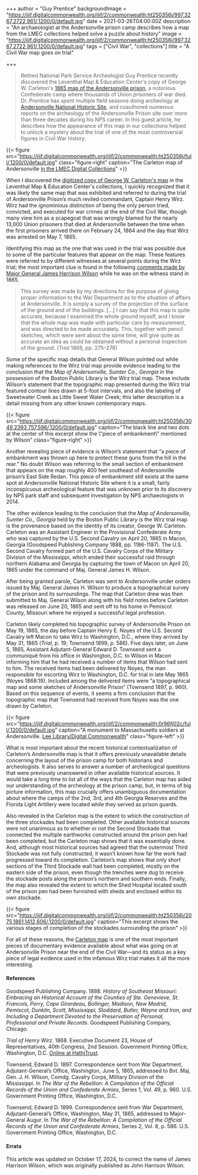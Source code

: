 +++
author = "Guy Prentice"
backgroundImage = "https://iiif.digitalcommonwealth.org/iiif/2/commonwealth:ht250356j/997,3267,2722,961/,1200/0/default.jpg"
date = 2021-03-26T04:00:00Z
description = "An archaeologist at the Andersonville prison camp describes how a map from the LMEC collections helped solve a puzzle about history"
image = "https://iiif.digitalcommonwealth.org/iiif/2/commonwealth:ht250356j/997,3267,2722,961/,1200/0/default.jpg"
tags = ["Civil War", "collections"]
title = "A Civil War map goes on trial"

+++
> Retired National Park Service Archeologist Guy Prentice recently discovered the Leventhal Map & Education Center's copy of George W. Carleton's [1865 map of the Andersonville prison](https://collections.leventhalmap.org/search/commonwealth:ht2503558), a notorious Confederate camp where thousands of Union prisoners of war died. Dr. Prentice has spent multiple field seasons doing archeology at [Andersonville National Historic Site](https://www.nps.gov/ande/index.htm), and coauthored numerous reports on the archeology of the Andersonville Prison site over more than three decades during his NPS career. In this guest article, he describes how the appearance of this map in our collections helped to unlock a mystery about the trial of one of the most controversial figures in Civil War history.

{{< figure src="https://iiif.digitalcommonwealth.org/iiif/2/commonwealth:ht250356j/full/,1200/0/default.jpg" class="figure-right" caption="The Carleton map of Andersonville [in the LMEC Digital Collections](https://collections.leventhalmap.org/search/commonwealth:ht2503558)" >}}

When I discovered the [digitized copy of George W. Carleton's map](https://collections.leventhalmap.org/search/commonwealth:ht2503558) in the Leventhal Map & Education Center's collections, I quickly recognized that it was likely the same map that was exhibited and referred to during the trial of Andersonville Prison’s much reviled commandant, Captain Henry Wirz. Wirz had the ignominious distinction of being the only person tried, convicted, and executed for war crimes at the end of the Civil War, though many view him as a scapegoat that was wrongly blamed for the nearly 13,000 Union prisoners that died at Andersonville between the time when the first prisoners arrived there on February 24, 1864 and the day that Wirz was arrested on May 7, 1865.

Identifying this map as the one that was used in the trial was possible due to some of the particular features that appear on the map. These features were referred to by different witnesses at several points during the Wirz trial; the most important clue is found in the following [comments made by Major General James Harrison Wilson](https://hdl.handle.net/2027/mdp.35112101585620?urlappend=%3Bseq=287) while he was on the witness stand in 1865.

> This survey was made by my directions for the purpose of giving proper information to the War Department as to the situation of affairs at Andersonville. It is simply a survey of the projection of the surface of the ground and of the buildings. \[...\] I can say that this map is quite accurate, because I examined the whole ground myself, and I know that the whole map was made with particular care by measurement, and was directed to be made accurately. This, together with pencil sketches, which were sent about the same time, will give quite as accurate an idea as could be obtained without a personal inspection of the ground. (_Trial_ 1868, pp. 275–276)

Some of the specific map details that General Wilson pointed out while making references to the Wirz trial map provide evidence leading to the conclusion that the _Map of Andersonville, Sumter Co., Georgia_ in the possession of the Boston Public Library is the Wirz trial map. These include Wilson’s statement that the topographic map presented during the Wirz trial featured contour lines drawn at 5-foot intervals, and also the labeling of Sweetwater Creek as Little Sweet Water Creek; this latter description is a detail missing from any other known contemporary maps.

{{< figure src="https://iiif.digitalcommonwealth.org/iiif/2/commonwealth:ht250356j/3049,2393,757,596/,1200/0/default.jpg" caption="The black line and two dots at the center of this excerpt show the \\"piece of embankment\\" mentioned by Wilson" class="figure-right" >}}

Another revealing piece of evidence is Wilson’s statement that “a piece of embankment was thrown up here to protect these guns from the hill in the rear.” No doubt Wilson was referring to the small section of embankment that appears on the map roughly 400 feet southeast of Andersonville prison’s East Side Redan. This piece of embankment still exists at the same spot at Andersonville National Historic Site where it is a small, fairly inconspicuous archeological feature that was unknown prior to its discovery by NPS park staff and subsequent investigation by NPS archaeologists in 2014.

The other evidence leading to the conclusion that the _Map of Andersonville, Sumter Co., Georgia_ held by the Boston Public Library is the Wirz trial map is the provenance based on the identity of its creator, George W. Carleton. Carleton was an Assistant Engineer in the Provisional Confederate Army who was captured by the U.S. Second Cavalry on April 20, 1865 in Macon, Georgia (Goodspeed Publishing Company 1888, pp. 1186-1187). The U.S. Second Cavalry formed part of the U.S. Cavalry Corps of the Military Division of the Mississippi, which ended their successful raid through northern Alabama and Georgia by capturing the town of Macon on April 20, 1865 under the command of Maj. General James H. Wilson.

After being granted parole, Carleton was sent to Andersonville under orders issued by Maj. General James H. Wilson to produce a topographical survey of the prison and its surroundings. The map that Carleton drew was then submitted to Maj. General Wilson along with his field notes before Carleton was released on June 20, 1865 and sent off to his home in Pemiscot County, Missouri where he enjoyed a successful legal profession.

Carleton likely completed his topographic survey of Andersonville Prison on May 19, 1865, the day before Captain Henry E. Noyes of the U.S. Second Cavalry left Macon to take Wirz to Washington, D.C., where they arrived by May 31, 1865 (_Trial_, p. 19; Townsend 1899, p. 586). Five days later, on June 5, 1865, Assistant Adjutant-General Edward D. Townsend sent a communiqué from his office in Washington, D.C. to Wilson in Macon informing him that he had received a number of items that Wilson had sent to him. The received items had been delivered by Noyes, the man responsible for escorting Wirz to Washington, D.C. for trial in late May 1865 (Noyes 1868:19). Included among the delivered items were “a topographical map and some sketches of Andersonville Prison” (Townsend 1897, p. 960). Based on this sequence of events, it seems a firm conclusion that the topographic map that Townsend had received from Noyes was the one drawn by Carleton.

{{< figure src="https://iiif.digitalcommonwealth.org/iiif/2/commonwealth:0r96fj02c/full/,1200/0/default.jpg" caption="A monument to Massachusetts soldiers at Andersonville. [Lee Library/Digital Commonwealth](https://www.digitalcommonwealth.org/search/commonwealth:0r96fj013)" class="figure-left" >}}

What is most important about the recent historical contextualization of Carleton’s Andersonville map is that it offers previously unavailable details concerning the layout of the prison camp for both historians and archeologists. It also serves to answer a number of archeological questions that were previously unanswered in other available historical sources. It would take a long time to list all of the ways that the Carleton map has aided our understanding of the archeology at the prison camp, but, in terms of big picture information, this map crucially offers unambiguous documentation about where the camps of the 2nd, 3rd, and 4th Georgia Reserves and the Florida Light Artillery were located while they served as prison guards.

Also revealed in the Carleton map is the extent to which the construction of the three stockades had been completed. Other available historical sources were not unanimous as to whether or not the Second Stockade that connected the multiple earthworks constructed around the prison pen had been completed, but the Carleton map shows that it was essentially done. And, although most historical sources had agreed that the outermost Third Stockade was not fully constructed, it wasn’t known how far the work had progressed toward its completion. Carleton’s map shows that only short sections of the Third Stockade wall had been completed, mostly on the eastern side of the prison, even though the trenches were dug to receive the stockade posts along the prison’s northern and southern ends. Finally, the map also revealed the extent to which the Shed Hospital located south of the prison pen had been furnished with sheds and enclosed within its own stockade.

{{< figure src="https://iiif.digitalcommonwealth.org/iiif/2/commonwealth:ht250356j/2075,1861,1412,606/,1200/0/default.jpg" caption="This excerpt shows the various stages of completion of the stockades surrounding the prison" >}}

For all of these reasons, the [Carleton map](https://collections.leventhalmap.org/search/commonwealth:ht2503558) is one of the most important pieces of documentary evidence available about what was going on at Andersonville Prison near the end of the Civil War—and its status as a key piece of legal evidence used in the infamous Wirz trial makes it all the more interesting.

#### References

Goodspeed Publishing Company. 1888. _History of Southeast Missouri: Embracing an Historical Account of the Counties of Ste. Genevieve, St. Francois, Perry, Cape Girardeau, Bollinger, Madison, New Madrid, Pemiscot, Dunklin, Scott, Mississippi, Stoddard, Butler, Wayne and Iron, and Including a Department Devoted to the Preservation of Personal, Professional and Private Records_. Goodspeed Publishing Company, Chicago.

_Trial of Henry Wirz_. 1868. Executive Document 23, House of Representatives, 40th Congress, 2nd Session. Government Printing Office, Washington, D.C. [Online at HathiTrust](https://hdl.handle.net/2027/mdp.35112101585620).

Townsend, Edward D. 1897. Correspondence sent from War Department, Adjutant-General’s Office, Washington, June 5, 1865, addressed to Bvt. Maj. Gen. J. H. Wilson, Comdg. Cavalry Corps, Military Division of the Mississippi. In _The War of the Rebellion: A Compilation of the Official Records of the Union and Confederate Armies_, Series 1, Vol. 49, p. 960. U.S. Government Printing Office, Washington, D.C.

Townsend, Edward D. 1899. Correspondence sent from War Department, Adjutant-General’s Office, Washington, May 31, 1865, addressed to Major-General Augur. In _The War of the Rebellion: A Compilation of the Official Records of the Union and Confederate Armies_, Series 2, Vol. 8, p. 586. U.S. Government Printing Office, Washington, D.C.

#### Errata

This article was updated on October 17, 2024, to correct the name of James Harrison Wilson, which was originally published as John Harrison Wilson.
